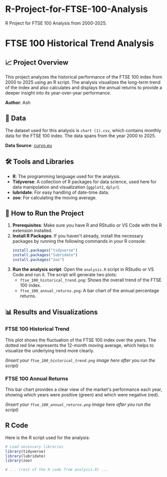 # R-Project-for-FTSE-100-Analysis
R Project for FTSE 100 Analysis from 2000-2025.
# FTSE 100 Historical Trend Analysis

## 📈 Project Overview

This project analyzes the historical performance of the FTSE 100 index from 2000 to 2025 using an R script. The analysis visualizes the long-term trend of the index and also calculates and displays the annual returns to provide a deeper insight into its year-over-year performance.

**Author**: Ash

## 💾 Data

The dataset used for this analysis is `chart (1).csv`, which contains monthly data for the FTSE 100 index. The data spans from the year 2000 to 2025.

**Data Source**: [curvo.eu](https://curvo.eu)

## 🛠️ Tools and Libraries

* **R**: The programming language used for the analysis.
* **Tidyverse**: A collection of R packages for data science, used here for data manipulation and visualization (`ggplot2`, `dplyr`).
* **lubridate**: For easy handling of date-time data.
* **zoo**: For calculating the moving average.

## 🚀 How to Run the Project

1.  **Prerequisites**: Make sure you have R and RStudio or VS Code with the R extension installed.
2.  **Install R Packages**: If you haven't already, install the necessary packages by running the following commands in your R console:
    ```R
    install.packages("tidyverse")
    install.packages("lubridate")
    install.packages("zoo")
    ```
3.  **Run the analysis script**: Open the `analysis.R` script in RStudio or VS Code and run it. The script will generate two plots:
    * `ftse_100_historical_trend.png`: Shows the overall trend of the FTSE 100 index.
    * `ftse_100_annual_returns.png`: A bar chart of the annual percentage returns.

## 📊 Results and Visualizations

### FTSE 100 Historical Trend

This plot shows the fluctuation of the FTSE 100 index over the years. The dotted red line represents the 12-month moving average, which helps to visualize the underlying trend more clearly.

*(Insert your `ftse_100_historical_trend.png` image here after you run the script)*

### FTSE 100 Annual Returns

This bar chart provides a clear view of the market's performance each year, showing which years were positive (green) and which were negative (red).

*(Insert your `ftse_100_annual_returns.png` image here after you run the script)*

## R Code

Here is the R script used for the analysis:

```R
# Load necessary libraries
library(tidyverse)
library(lubridate)
library(zoo)

# ... (rest of the R code from analysis.R) ...